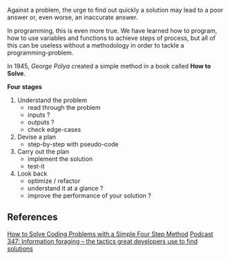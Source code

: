 Against a problem, the urge to find out quickly a solution may lead to a poor answer or, even worse, an inaccurate answer. 

In programming, this is even more true. We have learned how to program, how to use variables and functions to achieve steps of process, but all of this can be useless without a methodology in order to tackle a programming-problem.

In 1945, *George Pólya* created a simple method in a book called **How to Solve**.

**Four stages**
1. Understand the problem
    * read through the problem
    * inputs ?
    * outputs ?
    * check edge-cases
2. Devise a plan
    * step-by-step with pseudo-code
3. Carry out the plan
    * implement the solution
    * test-it
4. Look back
    * optimize / refactor
    * understand it at a glance ?
    * improve the performance of your solution ?
	
## References
[How to Solve Coding Problems with a Simple Four Step Method](https://www.freecodecamp.org/news/how-to-solve-coding-problems/)
[Podcast 347: Information foraging – the tactics great developers use to find solutions](https://stackoverflow.blog/2021/06/15/podcast-347-information-foraging-the-tactics-great-developers-use-to-find-solutions/)